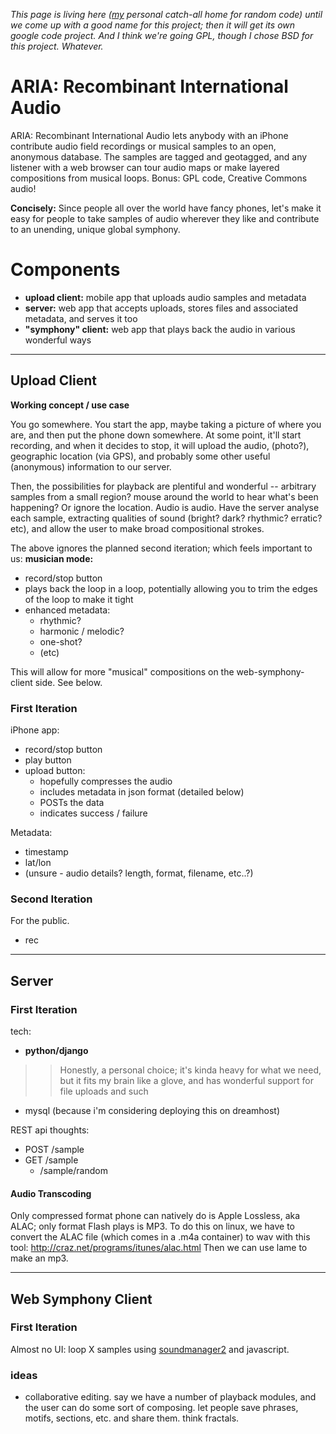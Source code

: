 _This page is living here ([my](http://jibberia.com) personal catch-all home for random code) until we come up with a good name for this project; then it will get its own google code project. And I think we're going GPL, though I chose BSD for this project. Whatever._

# ARIA: Recombinant International Audio #

ARIA: Recombinant International Audio lets anybody with an iPhone contribute audio field recordings or musical samples to an open, anonymous database. The samples are tagged and geotagged, and any listener with a web browser can tour audio maps or make layered compositions from musical loops. Bonus: GPL code, Creative Commons audio!

**Concisely:** Since people all over the world have fancy phones, let's make it easy for people to take samples of audio wherever they like and contribute to an unending, unique global symphony.

# Components #

  * **upload client:**  mobile app that uploads audio samples and metadata
  * **server:**  web app that accepts uploads, stores files and associated metadata, and serves it too
  * **"symphony" client:**  web app that plays back the audio in various wonderful ways


---


## Upload Client ##

**Working concept / use case**

You go somewhere. You start the app, maybe taking a picture of where you are, and then put the phone down somewhere. At some point, it'll start recording, and when it decides to stop, it will upload the audio, (photo?), geographic location (via GPS), and probably some other useful (anonymous) information to our server.

Then, the possibilities for playback are plentiful and wonderful -- arbitrary samples from a small region? mouse around the world to hear what's been happening? Or ignore the location. Audio is audio. Have the server analyse each sample, extracting qualities of sound (bright? dark? rhythmic? erratic? etc), and allow the user to make broad compositional strokes.

The above ignores the planned second iteration; which feels important to us: **musician mode:**
  * record/stop button
  * plays back the loop in a loop, potentially allowing you to trim the edges of the loop to make it tight
  * enhanced metadata:
    * rhythmic?
    * harmonic / melodic?
    * one-shot?
    * (etc)

This will allow for more "musical" compositions on the web-symphony-client side. See below.

### First Iteration ###

iPhone app:
  * record/stop button
  * play button
  * upload button:
    * hopefully compresses the audio
    * includes metadata in json format (detailed below)
    * POSTs the data
    * indicates success / failure

Metadata:
  * timestamp
  * lat/lon
  * (unsure - audio details? length, format, filename, etc..?)

### Second Iteration ###

For the public.
  * rec


---


## Server ##

### First Iteration ###

tech:
  * **python/django**
> > Honestly, a personal choice; it's kinda heavy for what we need, but it fits my brain like a glove, and has wonderful support for file uploads and such
  * mysql (because i'm considering deploying this on dreamhost)

REST api thoughts:

  * POST /sample
  * GET /sample
    * /sample/random

#### Audio Transcoding ####

Only compressed format phone can natively do is Apple Lossless, aka ALAC; only format Flash plays is MP3. To do this on linux, we have to convert the ALAC file (which comes in a .m4a container) to wav with this tool: http://craz.net/programs/itunes/alac.html Then we can use lame to make an mp3.


---


## Web Symphony Client ##

### First Iteration ###

Almost no UI: loop X samples using [soundmanager2](http://www.schillmania.com/projects/soundmanager2) and javascript.

### ideas ###
  * collaborative editing. say we have a number of playback modules, and the user can do some sort of composing. let people save phrases, motifs, sections, etc. and share them. think fractals.